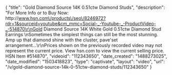 {
    "title": "Gold   Diamond Source 14K 0.51ctw Diamond Studs",
    "description": "For More Info or to Buy Now: http:\/\/www.hsn.com\/products\/seo\/8246972?rdr=1&sourceid=youtube&cm_mmc=Social-_-Youtube-_-ProductVideo-_-514870\r\nGold   Diamond Source 14K White Gold 0.51ctw Diamond Stud Earrings \nSometimes the simplest things can still be the most stunning. Amp up that diamond shine with the cluster, pave'set arrangement...\r\nPrices shown on the previously recorded video may not represent the current price.  View hsn.com to view the current selling price. HSN Item #514870",
    "videoid": "112343650",
    "date_created": "1488273025",
    "date_modified": "1503418823",
    "type": "captivate",
    "layout": "video",
    "url": "\/v\/gold-diamond-source-14k-0-51ctw-diamond-studs\/112343650"
}